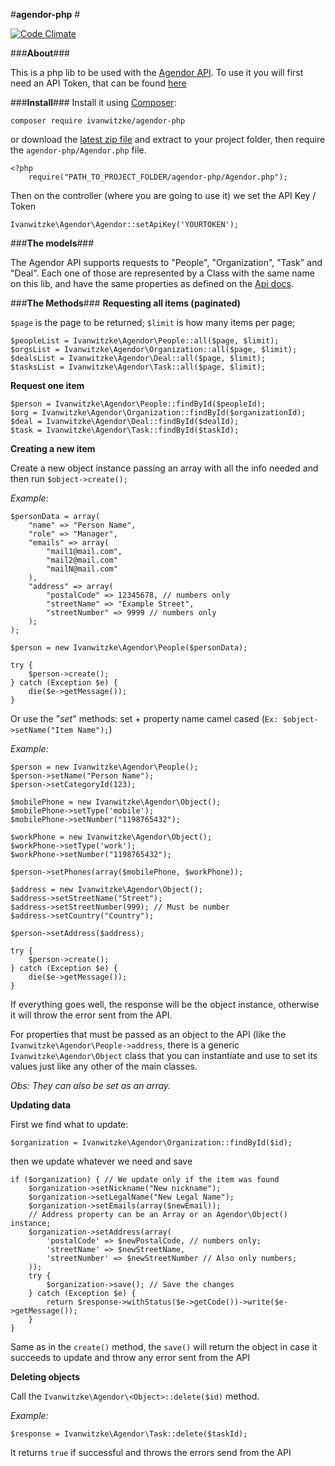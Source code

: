 #**agendor-php** #

[![Code Climate](https://codeclimate.com/github/ivanwitzke/agendor-php/badges/gpa.svg)](https://codeclimate.com/github/ivanwitzke/agendor-php)

###**About**###

This is a php lib to be used with the [Agendor API](http://www.agendor.com.br).
To use it you will first need an API Token, that can be found [here](https://web.agendor.com.br/sistema/integracoes/)

###**Install**###
Install it using [Composer](https://getcomposer.org/):

`composer require ivanwitzke/agendor-php`

or download the [latest zip file](https://github.com/ivanwitzke/agendor-php/archive/master.zip) and extract to your project folder, then require the `agendor-php/Agendor.php` file.

    <?php
        require("PATH_TO_PROJECT_FOLDER/agendor-php/Agendor.php");
        

 
Then on the controller (where you are going to use it) we set the API Key / Token

`Ivanwitzke\Agendor\Agendor::setApiKey('YOURTOKEN');`

###**The models**###

The Agendor API supports requests to "People", "Organization", "Task" and "Deal". Each one of those are represented by a Class with the same name on this lib, and have the same properties as defined on the [Api docs](http://docs.agendor.apiary.io).

###**The Methods**###
**Requesting all items (paginated)**

   `$page` is the page to be returned;
   `$limit` is how many items per page;

    $peopleList = Ivanwitzke\Agendor\People::all($page, $limit);
    $orgsList = Ivanwitzke\Agendor\Organization::all($page, $limit);
    $dealsList = Ivanwitzke\Agendor\Deal::all($page, $limit);
    $tasksList = Ivanwitzke\Agendor\Task::all($page, $limit);

**Request one item**

    $person = Ivanwitzke\Agendor\People::findById($peopleId);
    $org = Ivanwitzke\Agendor\Organization::findById($organizationId);
    $deal = Ivanwitzke\Agendor\Deal::findById($dealId);
    $task = Ivanwitzke\Agendor\Task::findById($taskId);

**Creating a new item**

Create a new object instance passing an array with all the info needed and then run `$object->create();`

*Example:*

    $personData = array(
	    "name" => "Person Name",
	    "role" => "Manager",
	    "emails" => array(
		    "mail1@mail.com",
			"mail2@mail.com"
			"mailN@mail.com"
	    ),
	    "address" => array(
			"postalCode" => 12345678, // numbers only
			"streetName" => "Example Street",
			"streetNumber" => 9999 // numbers only
	    );
    );
    
    $person = new Ivanwitzke\Agendor\People($personData);
	
	try {
		$person->create();
	} catch (Exception $e) {
		die($e->getMessage());
	}

Or use the "*set*" methods:
set + property name camel cased (`Ex: $object->setName("Item Name");`)

*Example:*

    $person = new Ivanwitzke\Agendor\People();
    $person->setName("Person Name");
    $person->setCategoryId(123);

    $mobilePhone = new Ivanwitzke\Agendor\Object();
    $mobilePhone->setType('mobile');
    $mobilePhone->setNumber("1198765432");

    $workPhone = new Ivanwitzke\Agendor\Object();
    $workPhone->setType('work');
    $workPhone->setNumber("1198765432");

    $person->setPhones(array($mobilePhone, $workPhone));
    
    $address = new Ivanwitzke\Agendor\Object();
    $address->setStreetName("Street");
    $address->setStreetNumber(999); // Must be number
    $address->setCountry("Country");

    $person->setAddress($address);
   	
   	try {
		$person->create();
	} catch (Exception $e) {
		die($e->getMessage());
	}

If everything goes well, the response will be the object instance, otherwise it will throw the error sent from the API.

For properties that must be passed as an object to the API (like the `Ivanwitzke\Agendor\People->address`, there is a generic `Ivanwitzke\Agendor\Object` class that you can instantiate and use to set  its values just like any other of the main classes.

*Obs: They can also be set as an array.*

**Updating data**

First we find what to update:
    
`$organization = Ivanwitzke\Agendor\Organization::findById($id);`

then we update whatever we need and save

    if ($organization) { // We update only if the item was found
        $organization->setNickname("New nickname");
        $organization->setLegalName("New Legal Name");
        $organization->setEmails(array($newEmail));
        // Address property can be an Array or an Agendor\Object() instance;
        $organization->setAddress(array(
            'postalCode' => $newPostalCode, // numbers only;
            'streetName' => $newStreetName,
            'streetNumber' => $newStreetNumber // Also only numbers;
        ));
        try {
            $organization->save(); // Save the changes
        } catch (Exception $e) {
            return $response->withStatus($e->getCode())->write($e->getMessage());
        }
    }

Same as in the `create()` method, the `save()` will return the object in case it succeeds to update and throw any error sent from the API


**Deleting objects**

Call the `Ivanwitzke\Agendor\<Object>::delete($id)` method.

*Example:*

    $response = Ivanwitzke\Agendor\Task::delete($taskId);

It returns `true` if successful and throws the errors send from the API

